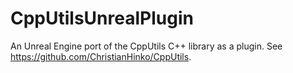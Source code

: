 # CppUtilsUnrealPlugin

An Unreal Engine port of the CppUtils C++ library as a plugin. See https://github.com/ChristianHinko/CppUtils.
